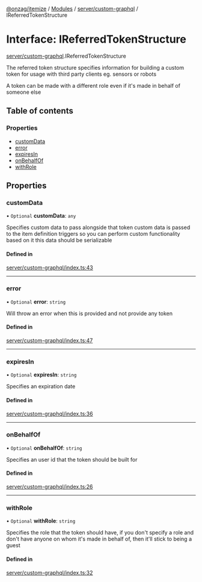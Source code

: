 [@onzag/itemize](../README.md) / [Modules](../modules.md) / [server/custom-graphql](../modules/server_custom_graphql.md) / IReferredTokenStructure

# Interface: IReferredTokenStructure

[server/custom-graphql](../modules/server_custom_graphql.md).IReferredTokenStructure

The referred token structure specifies information for
building a custom token for usage with third party clients
eg. sensors or robots

A token can be made with a different role even if it's made in
behalf of someone else

## Table of contents

### Properties

- [customData](server_custom_graphql.IReferredTokenStructure.md#customdata)
- [error](server_custom_graphql.IReferredTokenStructure.md#error)
- [expiresIn](server_custom_graphql.IReferredTokenStructure.md#expiresin)
- [onBehalfOf](server_custom_graphql.IReferredTokenStructure.md#onbehalfof)
- [withRole](server_custom_graphql.IReferredTokenStructure.md#withrole)

## Properties

### customData

• `Optional` **customData**: `any`

Specifies custom data to pass alongside that token
custom data is passed to the item definition triggers
so you can perform custom functionality based on it
this data should be serializable

#### Defined in

[server/custom-graphql/index.ts:43](https://github.com/onzag/itemize/blob/5c2808d3/server/custom-graphql/index.ts#L43)

___

### error

• `Optional` **error**: `string`

Will throw an error when this is provided and not provide any token

#### Defined in

[server/custom-graphql/index.ts:47](https://github.com/onzag/itemize/blob/5c2808d3/server/custom-graphql/index.ts#L47)

___

### expiresIn

• `Optional` **expiresIn**: `string`

Specifies an expiration date

#### Defined in

[server/custom-graphql/index.ts:36](https://github.com/onzag/itemize/blob/5c2808d3/server/custom-graphql/index.ts#L36)

___

### onBehalfOf

• `Optional` **onBehalfOf**: `string`

Specifies an user id that the token should be built for

#### Defined in

[server/custom-graphql/index.ts:26](https://github.com/onzag/itemize/blob/5c2808d3/server/custom-graphql/index.ts#L26)

___

### withRole

• `Optional` **withRole**: `string`

Specifies the role that the token should have, if you don't specify
a role and don't have anyone on whom it's made in behalf of, then it'll
stick to being a guest

#### Defined in

[server/custom-graphql/index.ts:32](https://github.com/onzag/itemize/blob/5c2808d3/server/custom-graphql/index.ts#L32)

